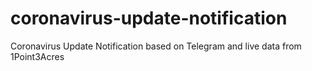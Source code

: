# coronavirus-update-notification
Coronavirus Update Notification based on Telegram and live data from 1Point3Acres
